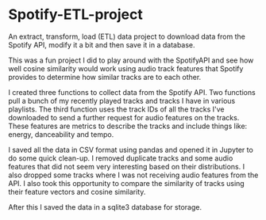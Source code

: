 # Spotify-ETL-project
An extract, transform, load (ETL) data project to download data from the Spotify API, modify it a bit and then save it in a database.

This was a fun project I did to play around with the SpotifyAPI and see how well cosine similarity would work using audio track features that Spotify provides to determine how similar tracks are to each other.

I created three functions to collect data from the Spotify API. Two functions pull a bunch of my recently played tracks and tracks I have in various playlists. The third function uses the track IDs of all the tracks I've downloaded to send a further request for audio features on the tracks. These features are metrics to describe the tracks and include things like: energy, danceability and tempo.

I saved all the data in CSV format using pandas and opened it in Jupyter to do some quick clean-up. I removed duplicate tracks and some audio features that did not seem very interesting based on their distributions. I also dropped some tracks where I was not receiving audio features from the API. I also took this opportunity to compare the similarity of tracks using their feature vectors and cosine similarity.

After this I saved the data in a sqlite3 database for storage.
